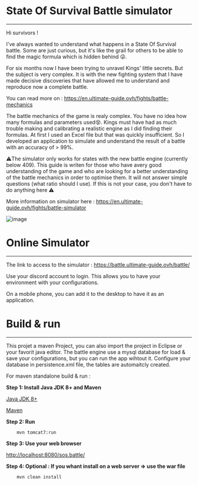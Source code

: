 # State Of Survival Battle simulator
------

Hi survivors !

I've always wanted to understand what happens in a State Of Survival battle. Some are just curious, but it's like the grail for others to be able to find the magic formula which is hidden behind  😜.

For six months now I have been trying to unravel Kings' little secrets. But the subject is very complex. It is with the new fighting system that I have made decisive discoveries that have allowed me to understand and reproduce now a complete battle.

You can read more on : https://en.ultimate-guide.ovh/fights/battle-mechanics

The battle mechanics of the game is realy complex. You have no idea how many formulas and parameters used😵. Kings must have had as much trouble making and calibrating a realistic engine as I did finding their formulas. At first I used an Excel file but that was quickly insufficient. So I developed an application to simulate and understand the result of a battle with an accuracy of > 99%.

⚠️The simulator only works for states with the new battle engine (currently below 409). This guide is writen for those who have avery  good understanding of the game and who are looking for a better understanding of the battle mechanics in order to optimise them. It will not answer simple questions (what ratio should I use). If this is not your case, you don't have to do anything here ⚠️

More information on simulator here : https://en.ultimate-guide.ovh/fights/battle-simulator

![image](https://user-images.githubusercontent.com/80217596/110250726-20a11800-7f7d-11eb-9b53-6a6e2d6382ed.png)

# Online Simulator
------
The link to access to the simulator : https://battle.ultimate-guide.ovh/battle/ 

Use your discord account to login. This allows you to have your environment with your configurations.

On a mobile phone, you can add it to the desktop to have it as an application.

# Build & run
------

This projet a maven Project, you can also import the project in Eclipse or your favorit java editor.
The battle engine use a mysql database for load & save your configurations, but you can run the app wihtout it. Configure your database in persistence.xml file, the tables are automaitcly created. 

For maven standalone build & run : 

__Step 1: Install Java JDK 8+ and Maven__

[Java JDK 8+](https://www.oracle.com/java/technologies/javase/javase-jdk8-downloads.html)

[Maven](http://maven.apache.org/download.html)

__Step 2: Run__

		mvn tomcat7:run

__Step 3: Use your web browser__

[http://localhost:8080/sos.battle/](http://localhost:8080/sos.battle/)

__Step 4: Optional : If you whant install on a web server => use the war file__

		mvn clean install